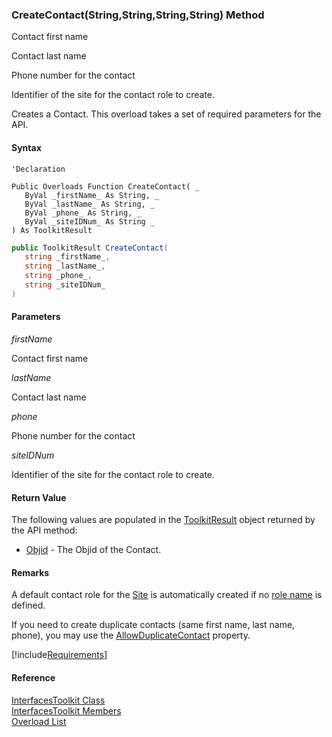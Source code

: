 ﻿### CreateContact(String,String,String,String) Method

Contact first name

Contact last name

Phone number for the contact

Identifier of the site for the contact role to create.

Creates a Contact. This overload takes a set of required parameters for the API.

#### Syntax

```vbnet
'Declaration

Public Overloads Function CreateContact( _
   ByVal _firstName_ As String, _
   ByVal _lastName_ As String, _
   ByVal _phone_ As String, _
   ByVal _siteIDNum_ As String _
) As ToolkitResult
```

```csharp
public ToolkitResult CreateContact( 
   string _firstName_,
   string _lastName_,
   string _phone_,
   string _siteIDNum_
)
```

#### Parameters

_firstName_

Contact first name

_lastName_

Contact last name

_phone_

Phone number for the contact

_siteIDNum_

Identifier of the site for the contact role to create.

#### Return Value

The following values are populated in the [ToolkitResult](FChoice.Toolkits.Clarify~FChoice.Toolkits.Clarify.ToolkitResult.md) object returned by the API method:

*   [Objid](FChoice.Toolkits.Clarify~FChoice.Toolkits.Clarify.ToolkitResult~Objid.md) \- The Objid of the Contact.

#### Remarks

A default contact role for the [Site](FChoice.Toolkits.Clarify~FChoice.Toolkits.Clarify.Interfaces.CreateContactSetup~SiteIDNum.md) is automatically created if no [role name](FChoice.Toolkits.Clarify~FChoice.Toolkits.Clarify.Interfaces.CreateContactSetup~RoleName.md) is defined.

If you need to create duplicate contacts (same first name, last name, phone), you may use the [AllowDuplicateContact](FChoice.Toolkits.Clarify~FChoice.Toolkits.Clarify.Interfaces.InterfacesToolkitBase~AllowDuplicateContact.md) property.

[!include[Requirements](../partials/requirements.md)]

#### Reference

[InterfacesToolkit Class](FChoice.Toolkits.Clarify~FChoice.Toolkits.Clarify.Interfaces.InterfacesToolkit.md)  
[InterfacesToolkit Members](FChoice.Toolkits.Clarify~FChoice.Toolkits.Clarify.Interfaces.InterfacesToolkit_members.md)  
[Overload List](FChoice.Toolkits.Clarify~FChoice.Toolkits.Clarify.Interfaces.InterfacesToolkit~CreateContact.md)